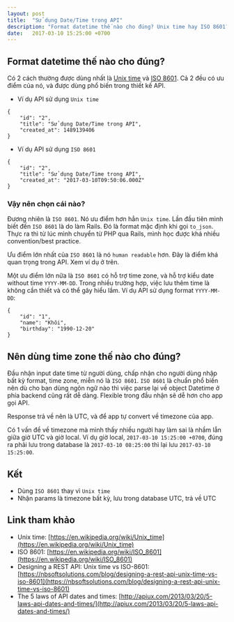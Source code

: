 ```yaml
---
layout: post
title:  "Sử dụng Date/Time trong API"
description: "Format datetime thế nào cho đúng? Unix time hay ISO 8601? Nên dùng time zone thế nào cho đúng?"
date:   2017-03-10 15:25:00 +0700
---
```


## Format datetime thế nào cho đúng?
Có 2 cách thường được dùng nhất là [Unix time](https://en.wikipedia.org/wiki/Unix_time) và [ISO 8601](https://en.wikipedia.org/wiki/ISO_8601). Cả 2 đều có ưu điểm của nó, và được dùng phổ biến trong thiết kế API.

- Ví dụ API sử dụng `Unix time`
~~~
{
    "id": "2",
    "title": "Sử dụng Date/Time trong API",
    "created_at": 1489139406
}
~~~

- Ví dụ API sử dụng `ISO 8601`
~~~
{
    "id": "2",
    "title": "Sử dụng Date/Time trong API",
    "created_at": "2017-03-10T09:50:06.000Z"
}
~~~

### Vậy nên chọn cái nào?
Đương nhiên là `ISO 8601`. Nó ưu điểm hơn hẳn `Unix time`. Lần đầu tiên mình biết đến `ISO 8601` là do làm Rails. Đó là format mặc định khi gọi `to_json`. Thực ra thì từ lúc mình chuyển từ PHP qua Rails, mình học được khá nhiều convention/best practice.

Ưu điểm lớn nhất của `ISO 8601` là nó `human readable` hơn. Đây là điểm khá quan trọng trong API. Xem ví dụ ở trên.

Một ưu điểm lớn nữa là `ISO 8601` có hỗ trợ time zone, và hỗ trợ kiểu date without time `YYYY-MM-DD`. Trong nhiều trường hợp, việc lưu thêm time là không cần thiết và có thể gây hiểu lầm. Ví dụ API sử dụng format `YYYY-MM-DD`:
~~~
{
    "id": "1",
    "name": "Khôi",
    "birthday": "1990-12-20"
}
~~~

## Nên dùng time zone thế nào cho đúng?

Đầu nhận input date time từ người dùng, chấp nhận cho người dùng nhập bất kỳ format, time zone, miễn nó là `ISO 8601`. `ISO 8601` là chuẩn phổ biến nên dù cho bạn dùng ngôn ngữ nào thì việc parse lại về object Datetime ở phía backend cũng rất dễ dàng. Flexible trong đầu nhận sẽ dễ hơn cho app gọi API.

Response trả về nên là UTC, và để app tự convert về timezone của app.

Có 1 vấn đề về timezone mà mình thấy nhiều người hay làm sai là nhầm lẫn giữa giờ UTC và giờ local. Ví dụ giờ local, `2017-03-10 15:25:00 +0700`, đúng ra phải lưu trong database là `2017-03-10 08:25:00` thì lại lưu `2017-03-10 15:25:00`.

## Kết
- Dùng `ISO 8601` thay vì `Unix time`
- Nhận params là timezone bất kỳ, lưu trong database UTC, trả về UTC

## Link tham khảo
- Unix time: [https://en.wikipedia.org/wiki/Unix_time](https://en.wikipedia.org/wiki/Unix_time)
- ISO 8601: [https://en.wikipedia.org/wiki/ISO_8601](https://en.wikipedia.org/wiki/ISO_8601)
- Designing a REST API: Unix time vs ISO-8601: [https://nbsoftsolutions.com/blog/designing-a-rest-api-unix-time-vs-iso-8601](https://nbsoftsolutions.com/blog/designing-a-rest-api-unix-time-vs-iso-8601)
- The 5 laws of API dates and times: [http://apiux.com/2013/03/20/5-laws-api-dates-and-times/](http://apiux.com/2013/03/20/5-laws-api-dates-and-times/)